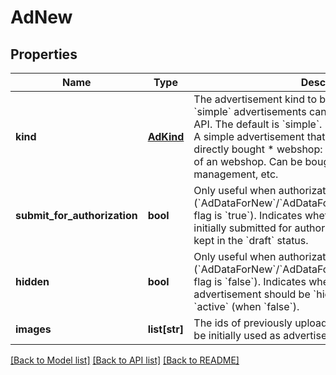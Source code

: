 # AdNew

## Properties
Name | Type | Description | Notes
------------ | ------------- | ------------- | -------------
**kind** | [**AdKind**](AdKind.md) | The advertisement kind to be created. Currently only &#x60;simple&#x60; advertisements can be managed through this API. The default is &#x60;simple&#x60;. Possible values are: * simple: A simple advertisement that can be viewed, but not directly bought * webshop: An advertisement that is part of an webshop. Can be bought, there is stock management, etc.  | [optional] 
**submit_for_authorization** | **bool** | Only useful when authorization is required (&#x60;AdDataForNew&#x60;/&#x60;AdDataForEdit&#x60;.&#x60;requiresAuthorization&#x60; flag is &#x60;true&#x60;). Indicates whether the advertisement will be initially submitted for authorization (status &#x3D; &#x60;pending&#x60;) or kept in the &#x60;draft&#x60; status.   | [optional] 
**hidden** | **bool** | Only useful when authorization is not required (&#x60;AdDataForNew&#x60;/&#x60;AdDataForEdit&#x60;.&#x60;requiresAuthorization&#x60; flag is &#x60;false&#x60;). Indicates whether the initial status for the advertisement should be &#x60;hidden&#x60; (when &#x60;true&#x60;) or &#x60;active&#x60; (when &#x60;false&#x60;).   | [optional] 
**images** | **list[str]** | The ids of previously uploaded user temporary images to be initially used as advertisement images  | [optional] 

[[Back to Model list]](../README.md#documentation-for-models) [[Back to API list]](../README.md#documentation-for-api-endpoints) [[Back to README]](../README.md)



